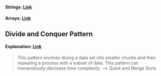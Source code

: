 #### Strings: [Link](https://developer.mozilla.org/en-US/docs/Web/JavaScript/Reference/Global_Objects/String)
#### Arrays: [Link](https://developer.mozilla.org/en-US/docs/Web/JavaScript/Reference/Global_Objects/Array)
  
## Divide and Conquer Pattern
#### Explanation: [Link](https://hackernoon.com/divide-and-conquer-binary-search-in-javascript-et233zgt)
> This pattern involves diving a data set into smaller chunks and then repeating a process with a subset of data. This pattern can tremendously decrease time complexity. --> Quick and Merge Sorts


